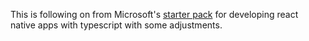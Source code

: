 This is following on from Microsoft's <a href="https://github.com/Microsoft/TypeScript-React-Native-Starter">starter pack</a> for developing react native apps with typescript with some adjustments.
